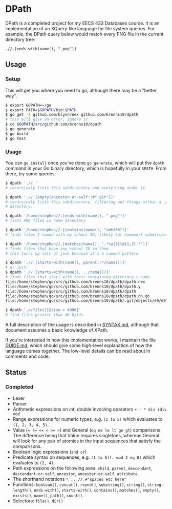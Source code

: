 DPath
=====

DPath is a completed project for my EECS 433 Databases course. It is an
implementation of an XQuery-like language for file system queries. For example,
the DPath query below would match every PNG file in the current directory tree:

```
.//.[ends-with(name(), ".png")]
```

Usage
-----

### Setup

This will get you where you need to go, although there may be a "better way".

```bash
$ export GOPATH=~/go
$ export PATH=$GOPATH/bin:$PATH
$ go get -t github.com/blynn/nex github.com/brenns10/dpath
# this will give an error, ignore it
$ cd $GOPATH/src/github.com/brenns10/dpath
$ go generate
$ go build
$ go test
```

### Usage

You can `go install` once you've done `go generate`, which will put the `dpath`
command in your Go binary directory, which is hopefully in your `$PATH`. From
there, try some queries:

```bash
$ dpath './/.'
# recursively lists this subdirectory and everything under it

$ dpath './/.[empty(ancestor-or-self::#".git")]'
# recursively lists this subdirectory, filtering out things within a .git
# directory.

$ dpath '/home/stephen//.[ends-with(name(), ".png")]'
# lists PNG files in home directory

$ dpath '/home/stephen//.[contains(name(), "smb196")]'
# finds files I named with my school ID, likely for homework submissions

$ dpath '/home/stephen//.[matches(name(), ".*\w{3}\d{1,3}.*")]'
# finds files that have any school ID in them
# this turns up lots of junk because it's a common pattern

$ dpath './/.[starts-with(name(), parent::*/name())]'
# or just:
$ dpath './/.[starts-with(name(), ../name())]'
# finds files that start with their containing directory's name
file:/home/stephen/go/src/github.com/brenns10/dpath/dpath.nex
file:/home/stephen/go/src/github.com/brenns10/dpath/dpath.y
file:/home/stephen/go/src/github.com/brenns10/dpath/dpath
file:/home/stephen/go/src/github.com/brenns10/dpath/dpath.nn.go
file:/home/stephen/go/src/github.com/brenns10/dpath/.git/objects/e9/e9f542b2423e029b7adc72f71265e2eabb63a6

$ dpath './/file()[@size > 4096]'
# find files greater than 4K bytes
```

A full description of the usage is described in [SYNTAX.md](SYNTAX.md), although
that document assumes a basic knowledge of XPath.

If you're interested in how this implementation works, I maintain the
file [GUIDE.md](GUIDE.md), which should give some high-level explanation of how
the language comes together. The low-level details can be read about in comments
and code.

Status
------

### Completed

* Lexer
* Parser
* Arithmetic expressions on int, double involving operators `+ - * div idiv mod`
* Range expressions for numeric types, e.g. `(1 to 5)` which evaluates to `(1,
  2, 3, 4, 5)`.
* Value (`= != <= < >= >`) and General (`eq ne le lt ge gt`) comparisons. The
  difference being that Value requires singletons, whereas General will look for
  any pair of atomics in the input sequences that satisfy the comparisons.
* Boolean logic expressions (`and or`)
* Predicate syntax on sequences, e.g. `(1 to 5)[. mod 2 eq 0]` which evaluates
  to `(2, 4)`.
* Path expressions on the following axes: `child`, `parent`, `descendant`,
  `descendant-or-self`, `ancestor`, `ancestor-or-self`, `attribute`.
* The shorthand notations `*`, `..`, `//`, `#"spaces etc here"`
* Functions: `boolean()`, `concat()`, `round()`, `substring()`, `string()`,
  `string-length()`, `ends-with()`, `starts-with()`, `contains()`, `matches()`,
  `empty()`, `exists()`, `name()`, `path()`, `count()`.
* Selectors: `file()`, `dir()`
